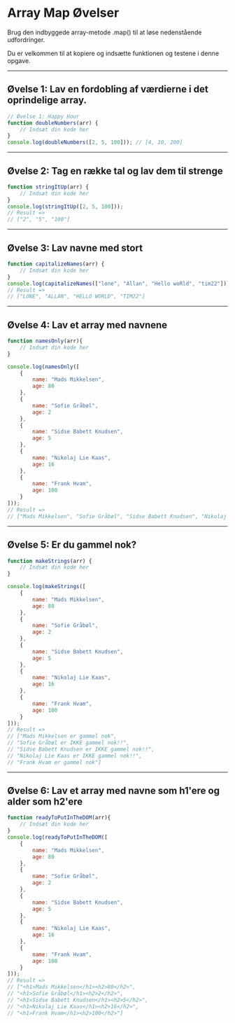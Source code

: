 # Array Map Øvelser

Brug den indbyggede array-metode .map() til at løse nedenstående udfordringer.

Du er velkommen til at kopiere og indsætte funktionen og testene i denne opgave.
___
## Øvelse 1: Lav en fordobling af værdierne i det oprindelige array.
```js
// Øvelse 1: Happy Hour
function doubleNumbers(arr) {
    // Indsæt din kode her
}
console.log(doubleNumbers([2, 5, 100])); // [4, 10, 200]
```
___
## Øvelse 2: Tag en række tal og lav dem til strenge
```js
function stringItUp(arr) {
    // Indsæt din kode her
}
console.log(stringItUp([2, 5, 100])); 
// Result =>
// ["2", "5", "100"]
```
___
## Øvelse 3: Lav navne med stort
```js
function capitalizeNames(arr) {
    // Indsæt din kode her
}
console.log(capitalizeNames(["lone", "Allan", "Hello woRld", "tim22"]));    
// Result =>
// ["LONE", "ALLAN", "HELLO WORLD", "TIM22"]
```
___
## Øvelse 4: Lav et array med navnene
```js
function namesOnly(arr){
    // Indsæt din kode her
}

console.log(namesOnly([
    {
        name: "Mads Mikkelsen",
        age: 80
    },
    {
        name: "Sofie Gråbøl",
        age: 2
    },
    {
        name: "Sidse Babett Knudsen",
        age: 5
    },
    {
        name: "Nikolaj Lie Kaas",
        age: 16
    },
    {
        name: "Frank Hvam",
        age: 100
    }
])); 
// Result =>
// ["Mads Mikkelsen", "Sofie Gråbøl", "Sidse Babett Knudsen", "Nikolaj Lie Kaas", "Frank Hvam"]
```
___
## Øvelse 5: Er du gammel nok?
```js
function makeStrings(arr) {
    // Indsæt din kode her
}

console.log(makeStrings([
    {
        name: "Mads Mikkelsen",
        age: 80
    },
    {
        name: "Sofie Gråbøl",
        age: 2
    },
    {
        name: "Sidse Babett Knudsen",
        age: 5
    },
    {
        name: "Nikolaj Lie Kaas",
        age: 16
    },
    {
        name: "Frank Hvam",
        age: 100
    }
])); 
// Result =>
// ["Mads Mikkelsen er gammel nok", 
// "Sofie Gråbøl er IKKE gammel nok!!", 
// "Sidse Babett Knudsen er IKKE gammel nok!!", 
// "Nikolaj Lie Kaas er IKKE gammel nok!!", 
// "Frank Hvam er gammel nok"]
```
___
## Øvelse 6: Lav et array med navne som h1'ere og alder  som h2'ere
```js
function readyToPutInTheDOM(arr){
    // Indsæt din kode her
}
console.log(readyToPutInTheDOM([
    {
        name: "Mads Mikkelsen",
        age: 80
    },
    {
        name: "Sofie Gråbøl",
        age: 2
    },
    {
        name: "Sidse Babett Knudsen",
        age: 5
    },
    {
        name: "Nikolaj Lie Kaas",
        age: 16
    },
    {
        name: "Frank Hvam",
        age: 100
    }
])); 
// Result =>
// ["<h1>Mads Mikkelsen</h1><h2>80</h2>", 
// "<h1>Sofie Gråbøl</h1><h2>2</h2>", 
// "<h1>Sidse Babett Knudsen</h1><h2>5</h2>", 
// "<h1>Nikolaj Lie Kaas</h1><h2>16</h2>", 
// "<h1>Frank Hvam</h1><h2>100</h2>"]
```